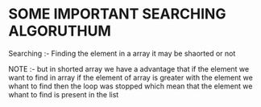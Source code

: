 # SOME IMPORTANT SEARCHING ALGORUTHUM

Searching :- Finding the element in a array it may be shaorted or not

NOTE :- but in shorted array we have a advantage that  if the element we want to find in array if the element of array is greater with the element we whant to find then the loop 
was stopped which mean that the element we whant to find is present in the list
